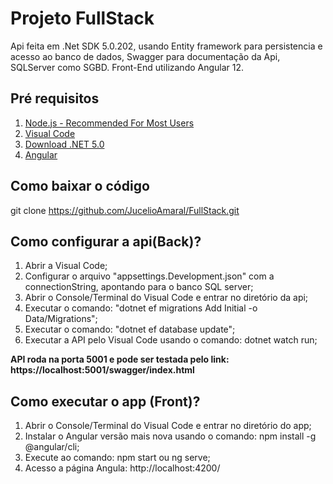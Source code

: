 
# Projeto FullStack

Api feita em .Net SDK 5.0.202, usando Entity framework para persistencia e acesso ao banco de dados,
Swagger para documentação da Api, SQLServer como SGBD.
Front-End utilizando Angular 12.

## Pré requisitos
 
1. [Node.js - Recommended For Most Users](https://nodejs.org/en/download/)
2. [Visual Code](https://code.visualstudio.com/download)
3. [Download .NET 5.0](https://dotnet.microsoft.com/download/dotnet/5.0)
4. [Angular](https://angular.io/guide/setup-local)

## Como baixar o código

git clone https://github.com/JucelioAmaral/FullStack.git

## Como configurar a api(Back)?

1. Abrir a Visual Code;
2. Configurar o arquivo "appsettings.Development.json" com a connectionString, apontando para o banco SQL server;
3. Abrir o Console/Terminal do Visual Code e entrar no diretório da api;
4. Executar o comando: "dotnet ef migrations Add Initial -o Data/Migrations";
5. Executar o comando: "dotnet ef database update";
6. Executar a API pelo Visual Code usando o comando: dotnet watch run;

**API roda na porta 5001 e pode ser testada pelo link: https://localhost:5001/swagger/index.html**

## Como executar o app (Front)?

1. Abrir o Console/Terminal do Visual Code e entrar no diretório do app;
2. Instalar o Angular versão mais nova usando o comando: npm install -g @angular/cli;
3. Execute ao comando: npm start ou ng serve;
4. Acesso a página Angula: http://localhost:4200/
